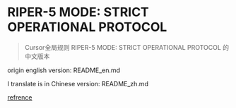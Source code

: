 # RIPER-5 MODE: STRICT OPERATIONAL PROTOCOL

> Cursor全局规则 RIPER-5 MODE: STRICT OPERATIONAL PROTOCOL 的中文版本 

origin english version: README_en.md

I translate is in Chinese version: README_zh.md

 [refrence](https://forum.cursor.com/t/i-created-an-amazing-mode-called-riper-5-mode-fixes-claude-3-7-drastically/65516)
